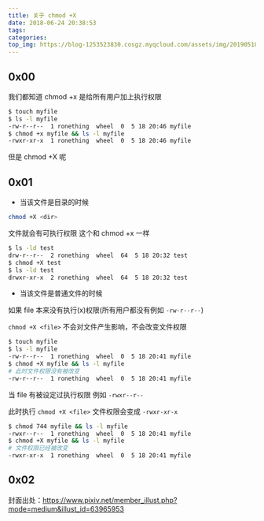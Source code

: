 ```yaml
---
title: 关于 chmod +X
date: 2018-06-24 20:38:53
tags:
categories:
top_img: https://blog-1253523830.cosgz.myqcloud.com/assets/img/20190518205257.png
---
```


## 0x00

我们都知道 chmod +x 是给所有用户加上执行权限

```sh
$ touch myfile
$ ls -l myfile
-rw-r--r--  1 ronething  wheel  0  5 18 20:46 myfile
$ chmod +x myfile && ls -l myfile     
-rwxr-xr-x  1 ronething  wheel  0  5 18 20:46 myfile
```

但是 chmod +X 呢

<!--more-->

## 0x01

- 当该文件是目录的时候

```sh
chmod +X <dir>
```

文件就会有可执行权限 这个和 chmod +x 一样

```sh
$ ls -ld test 
drw-r--r--  2 ronething  wheel  64  5 18 20:32 test
$ chmod +X test                  
$ ls -ld test 
drwxr-xr-x  2 ronething  wheel  64  5 18 20:32 test
```

- 当该文件是普通文件的时候

如果 file 本来没有执行(x)权限(所有用户都没有例如 `-rw-r--r--`)

`chmod +X <file>` 不会对文件产生影响，不会改变文件权限

```sh
$ touch myfile        
$ ls -l myfile 
-rw-r--r--  1 ronething  wheel  0  5 18 20:41 myfile
$ chmod +X myfile && ls -l myfile 
# 此时文件权限没有被改变
-rw-r--r--  1 ronething  wheel  0  5 18 20:41 myfile
```

当 file 有被设定过执行权限 例如 `-rwxr--r--`

此时执行 `chmod +X <file>` 文件权限会变成 `-rwxr-xr-x`

```sh
$ chmod 744 myfile && ls -l myfile 
-rwxr--r--  1 ronething  wheel  0  5 18 20:41 myfile
$ chmod +X myfile && ls -l myfile
# 文件权限已经被改变
-rwxr-xr-x  1 ronething  wheel  0  5 18 20:41 myfile 
```


## 0x02

封面出处：https://www.pixiv.net/member_illust.php?mode=medium&illust_id=63965953